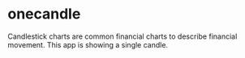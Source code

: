 # onecandle
Candlestick charts are common financial charts to describe financial movement. This app is showing a single candle.
